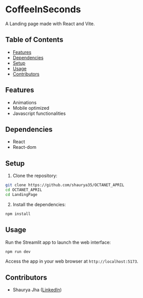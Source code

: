 # CoffeeInSeconds

A Landing page made with React and Vite.

## Table of Contents

- [Features](#features)
- [Dependencies](#dependencies)
- [Setup](#setup)
- [Usage](#usage)
- [Contributors](#contributors)


## Features

- Animations
- Mobile optimized
- Javascript functionalities

## Dependencies

- React
- React-dom

## Setup

1. Clone the repository:

```bash
git clone https://github.com/shaurya35/OCTANET_APRIL
cd OCTANET_APRIL
cd LandingPage
```

2. Install the dependencies:

```bash
npm install
```

## Usage

Run the Streamlit app to launch the web interface:

```bash
npm run dev
```

Access the app in your web browser at `http://localhost:5173`.

## Contributors

- Shaurya Jha ([LinkedIn](https://www.linkedin.com/in/shaurya--jha/))



